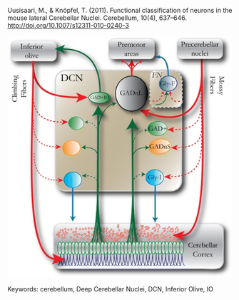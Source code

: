 Uusisaari, M., & Knöpfel, T. (2011). Functional classification of neurons in the mouse lateral Cerebellar Nuclei. Cerebellum, 10(4), 637–646. http://doi.org/10.1007/s12311-010-0240-3

![DCN](figures/dcn.jpg)

Keywords: cerebellum, Deep Cerebellar Nuclei, DCN, Inferior Olive, IO